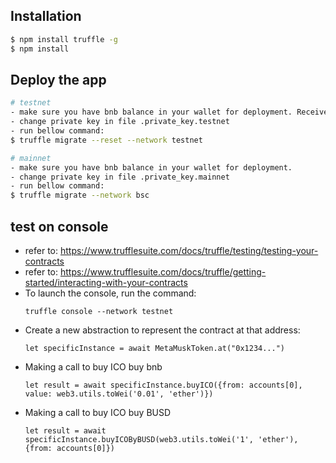 ## Installation

```bash
$ npm install truffle -g
$ npm install
```

## Deploy the app

```bash
# testnet
- make sure you have bnb balance in your wallet for deployment. Receive test bnb value from page: https://testnet.binance.org/faucet-smart
- change private key in file .private_key.testnet
- run bellow command:
$ truffle migrate --reset --network testnet

# mainnet
- make sure you have bnb balance in your wallet for deployment.
- change private key in file .private_key.mainnet
- run bellow command:
$ truffle migrate --network bsc
```

## test on console
- refer to: https://www.trufflesuite.com/docs/truffle/testing/testing-your-contracts
- refer to: https://www.trufflesuite.com/docs/truffle/getting-started/interacting-with-your-contracts
- To launch the console, run the command: 
  ```
  truffle console --network testnet
  ```
- Create a new abstraction to represent the contract at that address:
  ```
  let specificInstance = await MetaMuskToken.at("0x1234...")
  ```
- Making a call to buy ICO buy bnb
  ```
  let result = await specificInstance.buyICO({from: accounts[0], value: web3.utils.toWei('0.01', 'ether')})
  ```
- Making a call to buy ICO buy BUSD
  ```
  let result = await specificInstance.buyICOByBUSD(web3.utils.toWei('1', 'ether'), {from: accounts[0]})
  ```